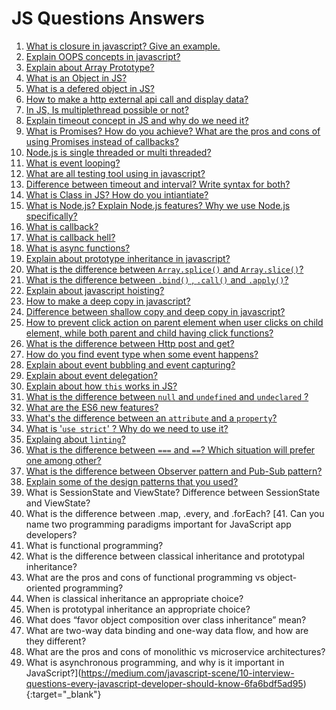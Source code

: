 
# JS Questions Answers

1. [What is closure in javascript? Give an example.](/JS-Questions-Answers/answers#1-what-is-closure-in-javascript-give-an-example)
2. [Explain OOPS concepts in javascript?](/JS-Questions-Answers/answers#2-explain-oops-concepts-in-javascript)
3. [Explain about Array Prototype?](/JS-Questions-Answers/answers#3-explain-about-array-prototype)
4. [What is an Object in JS?](/JS-Questions-Answers/answers#4-what-is-an-object-in-js)
5. [What is a defered object in JS?](/JS-Questions-Answers/answers#5-what-is-a-defered-object-in-js)
6. [How to make a http external api call and display data?](/JS-Questions-Answers/answers#6-how-to-make-a-http-external-api-call-and-display-data)
7. [In JS, Is multiplethread possible or not?](/JS-Questions-Answers/answers#7-in-js-is-multiplethread-possible-or-not)
8. [Explain timeout concept in JS and why do we need it?](/JS-Questions-Answers/answers#8-explain-timeout-concept-in-js-and-why-do-we-need-it)
9. [What is Promises?  How do you achieve? What are the pros and cons of using Promises instead of callbacks?](/JS-Questions-Answers/answers#9-what-is-promises--how-do-you-achieve-what-are-the-pros-and-cons-of-using-promises-instead-of-callbacks)
10. [Node.js is single threaded or multi threaded?](/JS-Questions-Answers/answers#10-nodejs-is-single-threaded-or-multi-threaded)
11. [What is event looping?](/JS-Questions-Answers/answers#11-what-is-event-looping)
12. [What are all testing tool using in javascript?](/JS-Questions-Answers/answers#12-what-are-all-testing-tool-using-in-javascript)
13. [Difference between timeout and interval? Write syntax for both?](/JS-Questions-Answers/answers#13-difference-between-timeout-and-interval-write-syntax-for-both)
14. [What is Class in JS? How do you intiantiate?](/JS-Questions-Answers/answers#14-what-is-class-in-js-how-do-you-intiantiate)
15. [What is Node.js? Explain Node.js features? Why we use Node.js specifically?](/JS-Questions-Answers/answers#15-what-is-nodejs-explain-nodejs-features-why-we-use-nodejs-specifically)
16. [What is callback?](/JS-Questions-Answers/answers#16-what-is-callback)
17. [What is callback hell?](/JS-Questions-Answers/answers#17-what-is-callback-hell)
18. [What is async functions?](/JS-Questions-Answers/answers#18-what-is-async-function)
19. [Explain about prototype inheritance in javascript?](/JS-Questions-Answers/answers#19-explain-about-prototype-inheritance-in-javascript)
20. [What is the difference between `Array.splice()` and `Array.slice()`?](/JS-Questions-Answers/answers#20-what-is-the-difference-between-arraysplice-and-arrayslice)
21. [What is the difference between `.bind()` , `.call()` and `.apply()`?](/JS-Questions-Answers/answers#21-what-is-the-difference-between-bind--call-and-apply)
22. [Explain about javascript hoisting?](/JS-Questions-Answers/answers#22-explain-about-javascript-hoisting)
23. [How to make a deep copy in javascript?](/JS-Questions-Answers/answers#23-how-to-make-a-deep-copy-in-javascript)
24. [Difference between shallow copy and deep copy in javascript?](/JS-Questions-Answers/answers#24-difference-between-shallow-copy-and-deep-copy-in-javascript)
25. [How to prevent click action on parent element when user clicks on child element, while both parent and child having click functions?](/JS-Questions-Answers/answers#25-how-to-prevent-click-action-on-parent-element-when-user-clicks-on-child-element-while-both-parent-and-child-having-click-functions)
26. [What is the difference between Http post and get?](/JS-Questions-Answers/answers#26-what-is-the-difference-between-http-post-and-get)
27. [How do you find event type when some event happens?](/JS-Questions-Answers/answers#27-how-do-you-find-event-type-when-some-event-happens)
28. [Explain about event bubbling and event capturing?](/JS-Questions-Answers/answers#28-explain-about-event-bubbling-and-event-capturing)
29. [Explain about event delegation?](/JS-Questions-Answers/answers#29-explain-about-event-delegation)
30. [Explain about how `this` works in JS?](/JS-Questions-Answers/answers#30-explain-about-how-this-works-in-js)
31. [What is the difference between `null` and `undefined` and `undeclared` ?](/JS-Questions-Answers/answers#31-what-is-the-difference-between-null-and-undefined-and-undeclared-)
32. [What are the ES6 new features?](/JS-Questions-Answers/answers#32-what-are-the-es6-new-features)
33. [What's the difference between an `attribute` and a `property`?](/JS-Questions-Answers/answers#33-whats-the-difference-between-an-attribute-and-a-property)
34. [What is '`use strict`' ? Why do we need to use it?](/JS-Questions-Answers/answers#34-what-is-use-strict--why-do-we-need-to-use-it)
35. [Explaing about `linting`?](/JS-Questions-Answers/answers#35-explaing-about-linting)
36. [What is the difference between `===` and `==`? Which situation will prefer one among other?](/JS-Questions-Answers/answers#36-what-is-the-difference-between--and--which-situation-will-prefer-one-among-other)
37. [What is the difference between Observer pattern and Pub-Sub pattern?](/JS-Questions-Answers/answers#37-what-is-the-difference-between-observer-pattern-and-pub-sub-pattern)
38. [Explain some of the design patterns that you used?](/JS-Questions-Answers/answers#38-explain-some-of-the-design-patterns-that-you-used)
39. What is SessionState and ViewState? Difference between SessionState and ViewState?
40. What is the difference between .map, .every, and .forEach?
[41. Can you name two programming paradigms important for JavaScript app developers?
42. What is functional programming?
43. What is the difference between classical inheritance and prototypal inheritance?
44. What are the pros and cons of functional programming vs object-oriented programming?
45. When is classical inheritance an appropriate choice?
46. When is prototypal inheritance an appropriate choice?
47. What does “favor object composition over class inheritance” mean?
48. What are two-way data binding and one-way data flow, and how are they different?
49. What are the pros and cons of monolithic vs microservice architectures?
50. What is asynchronous programming, and why is it important in JavaScript?](https://medium.com/javascript-scene/10-interview-questions-every-javascript-developer-should-know-6fa6bdf5ad95){:target="_blank"}

